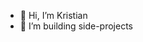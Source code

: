 - 👋 Hi, I’m Kristian
- 👀 I’m building side-projects

<!---
kristian185/kristian185 is a ✨ special ✨ repository because its `README.md` (this file) appears on your GitHub profile.
You can click the Preview link to take a look at your changes.
--->
